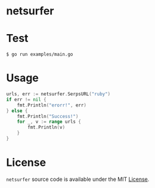 # netsurfer

# Test

```
$ go run examples/main.go
```

# Usage

```go
urls, err := netsurfer.SerpsURL("ruby")
if err != nil {
	fmt.Println("erorr!", err)
} else {
	fmt.Println("Success!")
	for _, v := range urls {
		fmt.Println(v)
	}
}
```

# License

`netsurfer` source code is available under the MIT [License](https://github.com/ryonakao/netsurfer/blob/master/LICENSE).